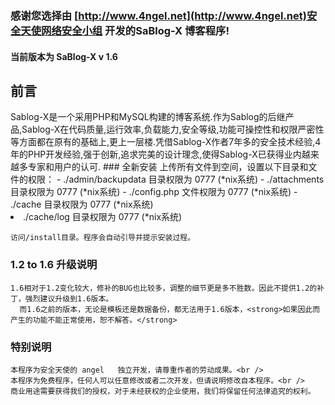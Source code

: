 ### 感谢您选择由 [http://www.4ngel.net](http://www.4ngel.net)安全天使网络安全小组</a> 开发的SaBlog-X 博客程序!
#### 当前版本为 SaBlog-X v 1.6
  <h2>前言</h2>
  Sablog-X是一个采用PHP和MySQL构建的博客系统.作为Sablog的后继产品,Sablog-X在代码质量,运行效率,负载能力,安全等级,功能可操控性和权限严密性等方面都在原有的基础上,更上一层楼.凭借Sablog-X作者7年多的安全技术经验,4年的PHP开发经验,强于创新,追求完美的设计理念,使得Sablog-X已获得业内越来越多专家和用户的认可. </div>
  ### 全新安装
    上传所有文件到空间，设置以下目录和文件的权限：
      - ./admin/backupdata 目录权限为 0777 (*nix系统) 
      - ./attachments 目录权限为 0777 (*nix系统) 
      - ./config.php 文件权限为 0777 (*nix系统) 
      - ./cache 目录权限为 0777 (*nix系统) 
      <li>./cache/log 目录权限为 0777 (*nix系统) 
	      
    访问/install目录。程序会自动引导并提示安装过程。 
 ### 1.2 to 1.6 升级说明
    1.6相对于1.2变化较大，修补的BUG也比较多，调整的细节更是多不胜数。因此不提供1.2的补丁，强烈建议升级到1.6版本。
      而1.6之前的版本，无论是模板还是数据备份，都无法用于1.6版本，<strong>如果因此而产生的功能不能正常使用，恕不解答。</strong>

 ### 特别说明
    本程序为安全天使的 angel   独立开发，请尊重作者的劳动成果。<br />
    本程序为免费程序，任何人可以任意修改或者二次开发，但请说明修改自本程序。<br />
    商业用途需要获得我们的授权，对于未经获权的企业使用，我们将保留任何法律追究的权利。
